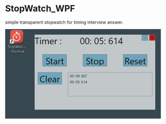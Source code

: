 # StopWatch_WPF

simple transparent stopwatch for timing interview answer.

<img src="StopWatch_WPF/Image/readme.PNG" >

